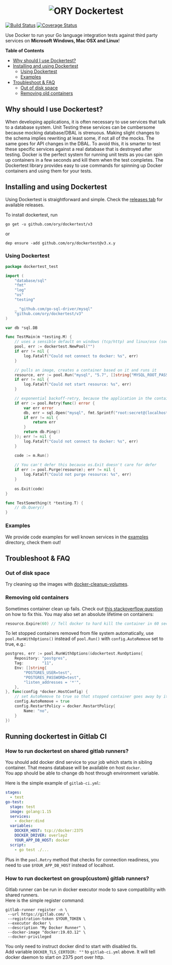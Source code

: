 <h1 align="center"><img src="./docs/images/banner_dockertest.png" alt="ORY Dockertest"></h1>

[![Build Status](https://travis-ci.org/ory/dockertest.svg)](https://travis-ci.org/ory/dockertest?branch=master)
[![Coverage Status](https://coveralls.io/repos/github/ory/dockertest/badge.svg?branch=v3)](https://coveralls.io/github/ory/dockertest?branch=v3)

Use Docker to run your Go language integration tests against third party services on **Microsoft Windows, Mac OSX and Linux**!

<!-- START doctoc generated TOC please keep comment here to allow auto update -->
<!-- DON'T EDIT THIS SECTION, INSTEAD RE-RUN doctoc TO UPDATE -->
**Table of Contents**

- [Why should I use Dockertest?](#why-should-i-use-dockertest)
- [Installing and using Dockertest](#installing-and-using-dockertest)
  - [Using Dockertest](#using-dockertest)
  - [Examples](#examples)
- [Troubleshoot & FAQ](#troubleshoot-&-faq)
  - [Out of disk space](#out-of-disk-space)
  - [Removing old containers](#removing-old-containers)

<!-- END doctoc generated TOC please keep comment here to allow auto update -->

## Why should I use Dockertest?

When developing applications, it is often necessary to use services that talk to a database system.
Unit Testing these services can be cumbersome because mocking database/DBAL is strenuous. Making slight changes to the
schema implies rewriting at least some, if not all of the mocks. The same goes for API changes in the DBAL.
To avoid this, it is smarter to test these specific services against a real database that is destroyed after testing.
Docker is the perfect system for running unit tests as you can spin up containers in a few seconds and kill them when
the test completes. The Dockertest library provides easy to use commands for spinning up Docker containers and using
them for your tests.

## Installing and using Dockertest

Using Dockertest is straightforward and simple. Check the [releases tab](https://github.com/ory/dockertest/releases)
for available releases.

To install dockertest, run
```
go get -u github.com/ory/dockertest/v3
```
or
```
dep ensure -add github.com/ory/dockertest@v3.x.y
```

### Using Dockertest

```go
package dockertest_test

import (
	"database/sql"
	"fmt"
	"log"
	"os"
	"testing"

	_ "github.com/go-sql-driver/mysql"
	"github.com/ory/dockertest/v3"
)

var db *sql.DB

func TestMain(m *testing.M) {
	// uses a sensible default on windows (tcp/http) and linux/osx (socket)
	pool, err := dockertest.NewPool("")
	if err != nil {
		log.Fatalf("Could not connect to docker: %s", err)
	}

	// pulls an image, creates a container based on it and runs it
	resource, err := pool.Run("mysql", "5.7", []string{"MYSQL_ROOT_PASSWORD=secret"})
	if err != nil {
		log.Fatalf("Could not start resource: %s", err)
	}

	// exponential backoff-retry, because the application in the container might not be ready to accept connections yet
	if err := pool.Retry(func() error {
		var err error
		db, err = sql.Open("mysql", fmt.Sprintf("root:secret@(localhost:%s)/mysql", resource.GetPort("3306/tcp")))
		if err != nil {
			return err
		}
		return db.Ping()
	}); err != nil {
		log.Fatalf("Could not connect to docker: %s", err)
	}

	code := m.Run()
	
	// You can't defer this because os.Exit doesn't care for defer
	if err := pool.Purge(resource); err != nil {
		log.Fatalf("Could not purge resource: %s", err)
	}
	
	os.Exit(code)
}

func TestSomething(t *testing.T) {
	// db.Query()
}
```

### Examples

We provide code examples for well known services in the [examples](examples/) directory, check them out!

## Troubleshoot & FAQ

### Out of disk space

Try cleaning up the images with [docker-cleanup-volumes](https://github.com/chadoe/docker-cleanup-volumes).

### Removing old containers

Sometimes container clean up fails. Check out
[this stackoverflow question](http://stackoverflow.com/questions/21398087/how-to-delete-dockers-images) on how to fix this. You may also set an absolute lifetime on containers: 

```go
resource.Expire(60) // Tell docker to hard kill the container in 60 seconds
```

To let stopped containers removed from file system automatically, use `pool.RunWithOptions()` instead of `pool.Run()` with `config.AutoRemove` set to true, e.g.:

```go
postgres, err := pool.RunWithOptions(&dockertest.RunOptions{
	Repository: "postgres",
	Tag:        "11",
	Env: []string{
		"POSTGRES_USER=test",
		"POSTGRES_PASSWORD=test",
		"listen_addresses = '*'",
	},
}, func(config *docker.HostConfig) {
	// set AutoRemove to true so that stopped container goes away by itself
	config.AutoRemove = true
	config.RestartPolicy = docker.RestartPolicy{
		Name: "no",
	}
})
```

## Running dockertest in Gitlab CI
 
### How to run dockertest on shared gitlab runners?

You should add docker dind service to your job which starts in sibling container. 
That means database will be available on host `docker`.   
You app should be able to change db host through environment variable.

Here is the simple example of `gitlab-ci.yml`:
```yaml
stages:
  - test
go-test:
  stage: test
  image: golang:1.15
  services:
    - docker:dind
  variables:
    DOCKER_HOST: tcp://docker:2375
    DOCKER_DRIVER: overlay2
    YOUR_APP_DB_HOST: docker
  script:
    - go test ./...
```

Plus in the `pool.Retry` method that checks for connection readiness,
 you need to use `$YOUR_APP_DB_HOST` instead of localhost.

### How to run dockertest on group(custom) gitlab runners?

Gitlab runner can be run in docker executor mode to save compatibility with shared runners.    
Here is the simple register command:
```shell script
gitlab-runner register -n \
 --url https://gitlab.com/ \
 --registration-token $YOUR_TOKEN \
 --executor docker \
 --description "My Docker Runner" \
 --docker-image "docker:19.03.12" \
 --docker-privileged
```

You only need to instruct docker dind to start with disabled tls.  
Add variable `DOCKER_TLS_CERTDIR: ""` to `gitlab-ci.yml` above.
It will tell docker daemon to start on 2375 port over http. 
